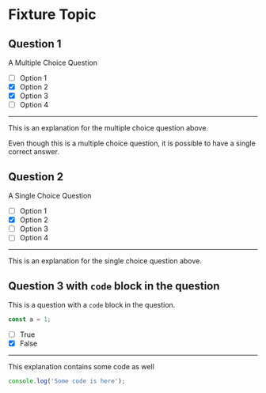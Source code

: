 # Fixture Topic

## Question 1

A Multiple Choice Question

- [ ] Option 1
- [x] Option 2
- [x] Option 3
- [ ] Option 4

---

This is an explanation for the multiple choice question above.

Even though this is a multiple choice question, it is possible to have a single correct answer.

## Question 2

A Single Choice Question

- [ ] Option 1
- [x] Option 2
- [ ] Option 3
- [ ] Option 4

---

This is an explanation for the single choice question above.

## Question 3 with `code` block in the question

This is a question with a `code` block in the question.

```js
const a = 1;
```

- [ ] True
- [x] False

---

This explanation contains some code as well

```js
console.log('Some code is here');
```
